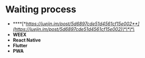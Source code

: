 # Waiting process

* \*\*\*\*[**https://juejin.im/post/5d6897cde51d4561cf15e002**](https://juejin.im/post/5d6897cde51d4561cf15e002)\*\*\*\*
* **WEEX**
* **React Native**
* **Flutter**
* **PWA**

